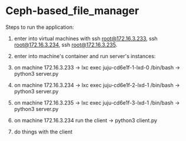 # Ceph-based_file_manager

Steps to run the application:

1) enter into virtual machines with ssh root@172.16.3.233, ssh root@172.16.3.234, ssh root@172.16.3.235.

2) enter into machine's container and run server's instances:

1) on machine 172.16.3.233 -> lxc exec juju-cd6e1f-1-lxd-0 /bin/bash -> python3 server.py

2) on machine 172.16.3.234 -> lxc exec juju-cd6e1f-2-lxd-1 /bin/bash -> python3 server.py

3) on machine 172.16.3.235 -> lxc exec juju-cd6e1f-3-lxd-1 /bin/bash -> python3 server.py

3) on machine 172.16.3.234 run the client -> python3 client.py
4) do things with the client
